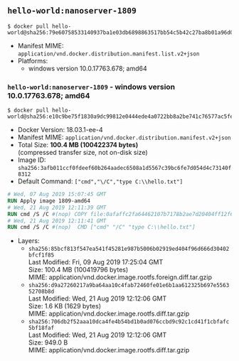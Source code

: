 ## `hello-world:nanoserver-1809`

```console
$ docker pull hello-world@sha256:79e60758533140937ba1e03db6898863517bb54c5b42c27ba8b01a96d08b5af0
```

-	Manifest MIME: `application/vnd.docker.distribution.manifest.list.v2+json`
-	Platforms:
	-	windows version 10.0.17763.678; amd64

### `hello-world:nanoserver-1809` - windows version 10.0.17763.678; amd64

```console
$ docker pull hello-world@sha256:e10c9be75f1830a9dc99812e0444ede4a0722bb8a2be741c76577ac5fec16114
```

-	Docker Version: 18.03.1-ee-4
-	Manifest MIME: `application/vnd.docker.distribution.manifest.v2+json`
-	Total Size: **100.4 MB (100422374 bytes)**  
	(compressed transfer size, not on-disk size)
-	Image ID: `sha256:3afb011ccf0fdeef60b264aadec6508a1d5567c39bc6fe7d054d4c73140f8312`
-	Default Command: `["cmd","\/C","type C:\\hello.txt"]`

```dockerfile
# Wed, 07 Aug 2019 15:07:45 GMT
RUN Apply image 1809-amd64
# Wed, 21 Aug 2019 12:11:39 GMT
RUN cmd /S /C #(nop) COPY file:0afaffc2fa64462107b7178b2ae7d20404ff12f637eabe3a8046192b9d9a0338 in C: 
# Wed, 21 Aug 2019 12:11:41 GMT
RUN cmd /S /C #(nop)  CMD ["cmd" "/C" "type C:\\hello.txt"]
```

-	Layers:
	-	`sha256:85bcf813f547ea541f45281e987b5006b02919ed404f96d666d30402bfcf1f85`  
		Last Modified: Fri, 09 Aug 2019 17:25:04 GMT  
		Size: 100.4 MB (100419796 bytes)  
		MIME: application/vnd.docker.image.rootfs.foreign.diff.tar.gzip
	-	`sha256:d9a27260217a9ba64aa10c4fab72460fe01e6b1aa612325b697e556352708b8d`  
		Last Modified: Wed, 21 Aug 2019 12:12:06 GMT  
		Size: 1.6 KB (1629 bytes)  
		MIME: application/vnd.docker.image.rootfs.diff.tar.gzip
	-	`sha256:706db2f52aaa10dca4fe4b54bd1b0ad076ccbd9c92c1cd41f1cbfafc5bf18faf`  
		Last Modified: Wed, 21 Aug 2019 12:12:06 GMT  
		Size: 949.0 B  
		MIME: application/vnd.docker.image.rootfs.diff.tar.gzip
